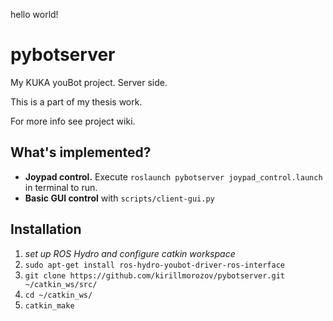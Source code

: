 hello world!
# pybotserver
My KUKA youBot project. Server side.

This is a part of my thesis work.

For more info see project wiki.

## What's implemented?

- **Joypad control.** Execute `roslaunch pybotserver joypad_control.launch` in terminal to run.
- **Basic GUI control** with `scripts/client-gui.py`

## Installation

 1. *set up ROS Hydro and configure catkin workspace*
 2. `sudo apt-get install ros-hydro-youbot-driver-ros-interface`
 3. `git clone https://github.com/kirillmorozov/pybotserver.git ~/catkin_ws/src/`
 4. `cd ~/catkin_ws/`
 5. `catkin_make`
